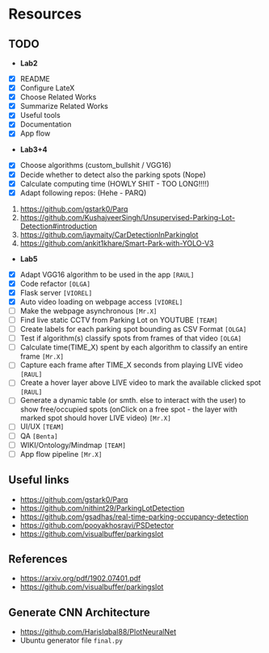 # Resources

## TODO
- **Lab2**  
- [x] README  
- [x] Configure LateX
- [x] Choose Related Works  
- [x] Summarize Related Works
- [x] Useful tools
- [x] Documentation  
- [x] App flow  
  
- **Lab3+4** 
- [x] Choose algorithms (custom_bullshit / VGG16)
- [x] Decide whether to detect also the parking spots (Nope)
- [x] Calculate computing time (HOWLY SHIT - TOO LONG!!!!)
- [x] Adapt following repos:  (Hehe - PARQ)
1. https://github.com/gstark0/Parq
2. https://github.com/KushajveerSingh/Unsupervised-Parking-Lot-Detection#introduction
3. https://github.com/jaymaity/CarDetectionInParkinglot
4. https://github.com/ankit1khare/Smart-Park-with-YOLO-V3

- **Lab5**
- [x] Adapt VGG16 algorithm to be used in the app `[RAUL]`
- [x] Code refactor `[OLGA]`
- [x] Flask server `[VIOREL]`
- [x] Auto video loading on webpage access `[VIOREL]`
- [ ] Make the webpage asynchronous `[Mr.X]`
- [ ] Find live static CCTV from Parking Lot on YOUTUBE `[TEAM]`
- [ ] Create labels for each parking spot bounding as CSV Format `[OLGA]`
- [ ] Test if algorithm(s) classify spots from frames of that video `[OLGA]`
- [ ] Calculate time(TIME_X) spent by each algorithm to classify an entire frame `[Mr.X]`
- [ ] Capture each frame after TIME_X seconds from playing LIVE video `[RAUL]`
- [ ] Create a hover layer above LIVE video to mark the available clicked spot `[RAUL]`
- [ ] Generate a dynamic table (or smth. else to interact with the user) to show free/occupied spots (onClick on a free spot - the layer with marked spot should hover LIVE video)  `[Mr.X]`
- [ ] UI/UX `[TEAM]`
- [ ] QA `[Benta]`
- [ ] WIKI/Ontology/Mindmap `[TEAM]`
- [ ] App flow pipeline `[Mr.X]`

## Useful links
- https://github.com/gstark0/Parq
- https://github.com/nithint29/ParkingLotDetection
- https://github.com/gsadhas/real-time-parking-occupancy-detection
- https://github.com/pooyakhosravi/PSDetector
- https://github.com/visualbuffer/parkingslot

## References
- https://arxiv.org/pdf/1902.07401.pdf
- https://github.com/visualbuffer/parkingslot


## Generate CNN Architecture
- https://github.com/HarisIqbal88/PlotNeuralNet
- Ubuntu generator file `final.py`
